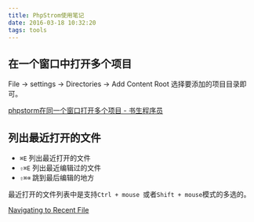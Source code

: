 ```yaml
---
title: PhpStrom使用笔记
date: 2016-03-18 10:32:20
tags: tools
---
```


## 在一个窗口中打开多个项目
File -> settings -> Directories -> Add Content Root 选择要添加的项目目录即可。

[phpstorm在同一个窗口打开多个项目 - 书生程序员](http://unun.in/php/135.html)

## 列出最近打开的文件

- `⌘E`  列出最近打开的文件
- `⇧⌘E` 列出最近编辑过的文件
- `⇧⌘⌫` 跳到最后编辑的地方

最近打开的文件列表中是支持`Ctrl + mouse `或者`Shift + mouse`模式的多选的。

[Navigating to Recent File](https://www.jetbrains.com/help/phpstorm/10.0/navigating-to-recent-file.html?origin=old_help)
